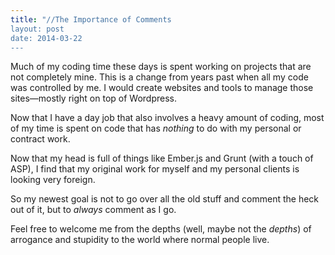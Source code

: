 ```yaml
---
title: "//The Importance of Comments
layout: post
date: 2014-03-22
---
```


Much of my coding time these days is spent working on projects that are not completely mine. This is a change from years past when all my code was controlled by me. I would create websites and tools to manage those sites—mostly right on top of Wordpress.

Now that I have a day job that also involves a heavy amount of coding, most of my time is spent on code that has *nothing* to do with my personal or contract work.

Now that my head is full of things like Ember.js and Grunt (with a touch of ASP), I find that my original work for myself and my personal clients is looking very foreign.

So my newest goal is not to go over all the old stuff and comment the heck out of it, but to *always* comment as I go.

Feel free to welcome me from the depths (well, maybe not the *depths*) of arrogance and stupidity to the world where normal people live.